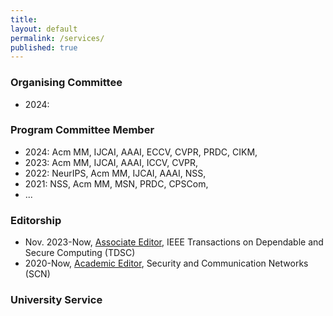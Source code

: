 ```yaml
---
title:
layout: default
permalink: /services/
published: true
---
```


### Organising Committee
+ 2024: 


### Program Committee Member
+ 2024: Acm MM, IJCAI, AAAI, ECCV, CVPR, PRDC, CIKM, 
+ 2023: Acm MM, IJCAI, AAAI, ICCV, CVPR,
+ 2022: NeurIPS, Acm MM, IJCAI, AAAI, NSS,
+ 2021: NSS, Acm MM, MSN, PRDC, CPSCom, 
+ ...

### Editorship
+ Nov. 2023-Now, [Associate Editor](https://www.computer.org/csdl/journal/tq/about/107350), IEEE Transactions on Dependable and Secure Computing (TDSC)
+ 2020-Now, [Academic Editor](https://www.hindawi.com/journals/scn/editors/), Security and Communication Networks (SCN)

### University Service
